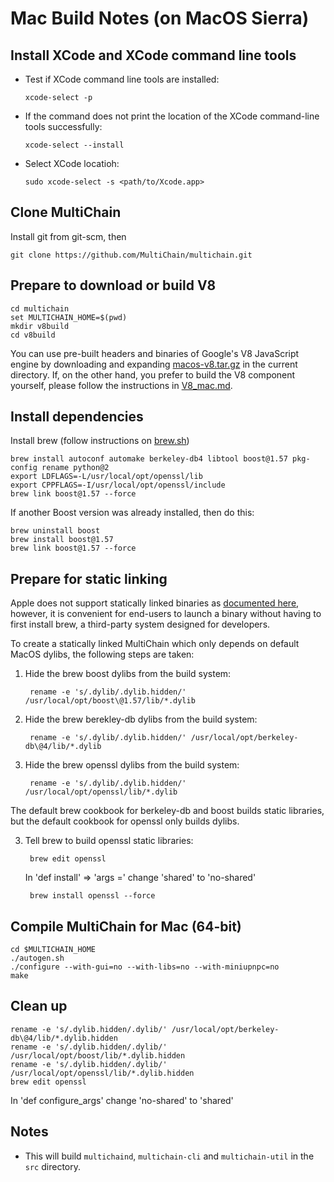 # Mac Build Notes (on MacOS Sierra)

## Install XCode and XCode command line tools

-   Test if XCode command line tools are installed:
        
        xcode-select -p
        
-   If the command does not print the location of the XCode command-line tools successfully:

        xcode-select --install
        
-   Select XCode locatioh:

        sudo xcode-select -s <path/to/Xcode.app>


## Clone MultiChain
Install git from git-scm, then

    git clone https://github.com/MultiChain/multichain.git


## Prepare to download or build V8

    cd multichain
    set MULTICHAIN_HOME=$(pwd)
    mkdir v8build
    cd v8build

    
You can use pre-built headers and binaries of Google's V8 JavaScript engine by downloading and expanding [macos-v8.tar.gz](https://github.com/MultiChain/multichain-binaries/raw/master/macos-v8.tar.gz) in the current directory. If, on the other hand, you prefer to build the V8 component yourself, please follow the instructions in [V8_mac.md](/V8_mac.md/).

## Install dependencies

Install brew (follow instructions on [brew.sh](https://brew.sh/))

    brew install autoconf automake berkeley-db4 libtool boost@1.57 pkg-config rename python@2
    export LDFLAGS=-L/usr/local/opt/openssl/lib
    export CPPFLAGS=-I/usr/local/opt/openssl/include
    brew link boost@1.57 --force

If another Boost version was already installed, then do this:

    brew uninstall boost
    brew install boost@1.57
    brew link boost@1.57 --force

## Prepare for static linking

Apple does not support statically linked binaries as [documented here](https://developer.apple.com/library/content/qa/qa1118/_index.html), however, it is convenient for end-users to launch a binary without having to first install brew, a third-party system designed for developers.

To create a statically linked MultiChain which only depends on default MacOS dylibs, the following steps are taken:

1. Hide the brew boost dylibs from the build system:

        rename -e 's/.dylib/.dylib.hidden/' /usr/local/opt/boost\@1.57/lib/*.dylib

2. Hide the brew berekley-db dylibs from the build system:

        rename -e 's/.dylib/.dylib.hidden/' /usr/local/opt/berkeley-db\@4/lib/*.dylib

3. Hide the brew openssl dylibs from the build system:

        rename -e 's/.dylib/.dylib.hidden/' /usr/local/opt/openssl/lib/*.dylib

The default brew cookbook for berkeley-db and boost builds static libraries, but the default cookbook for openssl only builds dylibs.

3. Tell brew to build openssl static libraries:

        brew edit openssl
        
    In 'def install' => 'args =' change 'shared' to 'no-shared'
    
        brew install openssl --force
<!--
        export LDFLAGS=-L/usr/local/opt/openssl/lib
        export CPPFLAGS=-I/usr/local/opt/openssl/include
-->

## Compile MultiChain for Mac (64-bit)

    cd $MULTICHAIN_HOME
    ./autogen.sh
    ./configure --with-gui=no --with-libs=no --with-miniupnpc=no
    make

## Clean up

    rename -e 's/.dylib.hidden/.dylib/' /usr/local/opt/berkeley-db\@4/lib/*.dylib.hidden
    rename -e 's/.dylib.hidden/.dylib/' /usr/local/opt/boost/lib/*.dylib.hidden
    rename -e 's/.dylib.hidden/.dylib/' /usr/local/opt/openssl/lib/*.dylib.hidden
    brew edit openssl
    
In 'def configure_args' change 'no-shared' to 'shared'

## Notes

* This will build `multichaind`, `multichain-cli` and `multichain-util` in the `src` directory.
